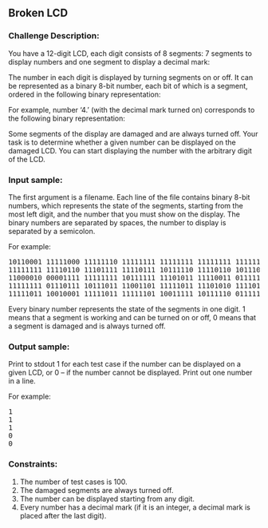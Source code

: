 <h2>Broken LCD</h2>

<style>
    img.figure {
        padding-bottom: 20px;
    }
</style>

<h3>Challenge Description:</h3>

<p>
    You have a 12-digit LCD, each digit consists of 8 segments: 7 segments to display numbers and one segment to display
    a decimal mark:
</p>

<p>
    The number in each digit is displayed by turning segments on or off. It can be represented as a binary 8-bit number,
    each bit of which is a segment, ordered in the following binary representation:
</p>

<p>
    For example, number &#x2018;4.&#x2019; (with the decimal mark turned on) corresponds to the following binary representation:
</p>

<p>
    Some segments of the display are damaged and are always turned off. Your task is to determine whether a given number
    can be displayed on the damaged LCD. You can start displaying the number with the arbitrary digit of the LCD.
</p>

<h3>Input sample:</h3>

<p>
    The first argument is a filename. Each line of the file contains binary 8-bit numbers, which represents the state of
    the segments, starting from the most left digit, and the number that you must show on the display. The binary
    numbers are separated by spaces, the number to display is separated by a semicolon.
</p>
<p>
    For example:
</p>

<pre class="description-input-output">10110001 11111000 11111110 11111111 11111111 11111111 11111111 11101101 11111111 01111111 11110010 10100111;84.525784
11111111 11110110 11101111 11110111 10111110 11110110 10111011 10100111 11111100 01100100 11111101 01011110;5.57
11000010 00001111 11111111 10111111 11101011 11110011 01111110 11011111 11111111 11111111 11111001 01101110;857.71284
11111111 01110111 10111011 11001101 11111011 11101010 11110100 01001101 11011111 11111010 10010110 10111111;66.92
11111011 10010001 11111011 11111101 10011111 10111110 01111100 11011101 10111001 11111110 11101111 11110110;188.87</pre>

<p>
    Every binary number represents the state of the segments in one digit. 1 means that a segment is working and can be
    turned on or off, 0 means that a segment is damaged and is always turned off.
</p>

<h3>Output sample:</h3>

<p>
    Print to stdout 1 for each test case if the number can be displayed on a given LCD, or 0 &#x2013; if the number cannot be
    displayed. Print out one number in a line.
</p>
<p>
    For example:
</p>

<pre class="description-input-output">1
1
1
0
0</pre>

<h3>Constraints:</h3>
<ol>
<li>The number of test cases is 100.</li>
<li>The damaged segments are always turned off.</li>
<li>The number can be displayed starting from any digit.</li>
<li>Every number has a decimal mark (if it is an integer, a decimal mark is placed after the last digit).</li>
</ol>